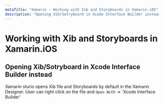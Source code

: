 ```yaml
---
metaTitle: "Xamarin - Working with Xib and Storyboards in Xamarin.iOS"
description: "Opening Xib/Sotryboard in Xcode Interface Builder instead"
---
```


# Working with Xib and Storyboards in Xamarin.iOS



## Opening Xib/Sotryboard in Xcode Interface Builder instead


Xamarin sturio opens Xib file and Storyboards by default in the Xamarin Designer.
User can right click on the file and `Open With` -> `Xcode Interface Builder'

